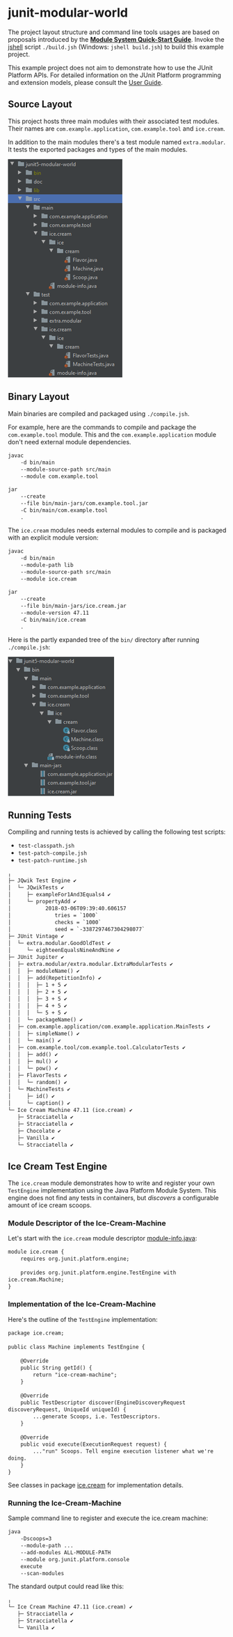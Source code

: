 # junit-modular-world

The project layout structure and command line tools usages are based on proposals
introduced by the [**Module System Quick-Start Guide**](https://openjdk.java.net/projects/jigsaw/quick-start).
Invoke the [jshell](https://docs.oracle.com/javase/9/tools/jshell.htm) script
`./build.jsh` (Windows: `jshell build.jsh`) to build this example project.

This example project does not aim to demonstrate how to use the JUnit Platform APIs.
For detailed  information on the JUnit Platform programming and extension models,
please consult the [User Guide](https://docs.junit.org/current/user-guide/).

## Source Layout

This project hosts three main modules with their associated test modules.
Their names are `com.example.application`, `com.example.tool` and `ice.cream`.

In addition to the main modules there's a test module named `extra.modular`.
It tests the exported packages and types of the main modules.

![junit-modular-world/src](doc/screenshot-src.png)


## Binary Layout

Main binaries are compiled and packaged using `./compile.jsh`.

For example, here are the commands to compile and package the `com.example.tool` module.
This and the `com.example.application` module don't need external module dependencies.
```
javac
    -d bin/main
    --module-source-path src/main
    --module com.example.tool
```
```
jar
    --create
    --file bin/main-jars/com.example.tool.jar
    -C bin/main/com.example.tool
    .
```

The `ice.cream` modules needs external modules to compile and is packaged with an explicit module version:
```
javac
    -d bin/main
    --module-path lib
    --module-source-path src/main
    --module ice.cream
```
```
jar
    --create
    --file bin/main-jars/ice.cream.jar
    --module-version 47.11
    -C bin/main/ice.cream
    .
```

Here is the partly expanded tree of the `bin/` directory after running `./compile.jsh`:

![junit-modular-world/bin](doc/screenshot-bin.png)


## Running Tests

Compiling and running tests is achieved by calling the following test scripts: 

- `test-classpath.jsh`
- `test-patch-compile.jsh`
- `test-patch-runtime.jsh`

```
╷
├─ JQwik Test Engine ✔
│  └─ JQwikTests ✔
│     ├─ exampleFor1And3Equals4 ✔
│     └─ propertyAdd ✔
│           2018-03-06T09:39:40.606157
│              tries = `1000`
│              checks = `1000`
│              seed = `-3387297467304298077`
├─ JUnit Vintage ✔
│  └─ extra.modular.GoodOldTest ✔
│     └─ eighteenEqualsNineAndNine ✔
├─ JUnit Jupiter ✔
│  ├─ extra.modular/extra.modular.ExtraModularTests ✔
│  │  ├─ moduleName() ✔
│  │  ├─ add(RepetitionInfo) ✔
│  │  │  ├─ 1 + 5 ✔
│  │  │  ├─ 2 + 5 ✔
│  │  │  ├─ 3 + 5 ✔
│  │  │  ├─ 4 + 5 ✔
│  │  │  └─ 5 + 5 ✔
│  │  └─ packageName() ✔
│  ├─ com.example.application/com.example.application.MainTests ✔
│  │  ├─ simpleName() ✔
│  │  └─ main() ✔
│  ├─ com.example.tool/com.example.tool.CalculatorTests ✔
│  │  ├─ add() ✔
│  │  ├─ mul() ✔
│  │  └─ pow() ✔
│  ├─ FlavorTests ✔
│  │  └─ random() ✔
│  └─ MachineTests ✔
│     ├─ id() ✔
│     └─ caption() ✔
└─ Ice Cream Machine 47.11 (ice.cream) ✔
   ├─ Stracciatella ✔
   ├─ Stracciatella ✔
   ├─ Chocolate ✔
   ├─ Vanilla ✔
   └─ Stracciatella ✔
```

## Ice Cream Test Engine

The `ice.cream` module demonstrates how to write and register your own `TestEngine`
implementation using the Java Platform Module System.
This engine does not find any tests in containers, but _discovers_ a configurable
amount of ice cream scoops.

### Module Descriptor of the Ice-Cream-Machine

Let's start with the `ice.cream` module descriptor [module-info.java](src/main/ice.cream/module-info.java):

```
module ice.cream {
	requires org.junit.platform.engine;

	provides org.junit.platform.engine.TestEngine with ice.cream.Machine;
}
```

### Implementation of the Ice-Cream-Machine

Here's the outline of the `TestEngine` implementation:

```
package ice.cream;

public class Machine implements TestEngine {

	@Override
	public String getId() {
		return "ice-cream-machine";
	}

	@Override
	public TestDescriptor discover(EngineDiscoveryRequest discoveryRequest, UniqueId uniqueId) {
		...generate Scoops, i.e. TestDescriptors.
	}

	@Override
	public void execute(ExecutionRequest request) {
		..."run" Scoops. Tell engine execution listener what we're doing.
	}
}
```

See classes in package [ice.cream](src/main/ice.cream/ice/cream) for implementation details.

### Running the Ice-Cream-Machine

Sample command line to register and execute the ice.cream machine:

```
java
	-Dscoops=3
	--module-path ...
	--add-modules ALL-MODULE-PATH
	--module org.junit.platform.console
    execute
	--scan-modules
```

The standard output could read like this:
```
╷
└─ Ice Cream Machine 47.11 (ice.cream) ✔
   ├─ Stracciatella ✔
   ├─ Stracciatella ✔
   └─ Vanilla ✔
```
